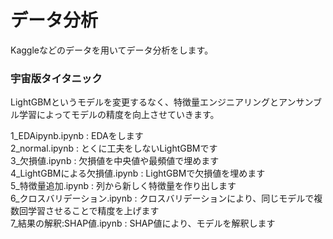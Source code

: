 # データ分析
Kaggleなどのデータを用いてデータ分析をします。
### 宇宙版タイタニック
LightGBMというモデルを変更するなく、特徴量エンジニアリングとアンサンブル学習によってモデルの精度を向上させていきます。


1_EDAipynb.ipynb : EDAをします<br>
2_normal.ipynb : とくに工夫をしないLightGBMです<br>
3_欠損値.ipynb : 欠損値を中央値や最頻値で埋めます<br>
4_LightGBMによる欠損値.ipynb : LightGBMで欠損値を埋めます<br>
5_特徴量追加.ipynb : 列から新しく特徴量を作り出します<br>
6_クロスバリデーション.ipynb : クロスバリデーションにより、同じモデルで複数回学習させることで精度を上げます<br>
7_結果の解釈:SHAP値.ipynb : SHAP値により、モデルを解釈します<br>
